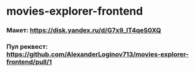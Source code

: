 # movies-explorer-frontend
### Макет: https://disk.yandex.ru/d/G7x9_lT4qeS0XQ
### Пул реквест: https://github.com/AlexanderLoginov713/movies-explorer-frontend/pull/1
